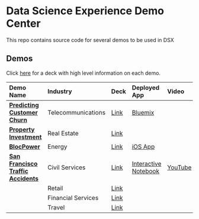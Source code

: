 # Data Science Experience Demo Center

This repo contains source code for several demos to be used in DSX

## Demos

Click [here]() for a deck with high level information on each demo.

|Demo Name|Industry|Deck|Deployed App| Video |
|:--------|:-------|:---|:-----------|:------|
|**[Predicting Customer Churn](predictCustomerChurn)** | Telecommunications | [Link]() | [Bluemix]() |
|**[Property Investment](propertyinvestment)**| Real Estate | [Link]() | |
|**[BlocPower]()**| Energy | [Link]() | [iOS App](https://itunes.apple.com/us/app/blocpower-analyze/id1161437091) |
|**[San Francisco Traffic Accidents](trafficAccidents)**| Civil Services | [Link]() | [Interactive Notebook](http://nbviewer.jupyter.org/github/nwngeek212/DSX-DemoCenter/blob/4cabeb0e28f9053398358bd4858290a59c447735/trafficAccidents/notebooks/TrafficAccidentsPixieDust.ipynb) | [YouTube](https://www.youtube.com/watch?v=cYUdXFEmxP4)
|**[]()**| Retail | [Link]() | |
|**[]()**| Financial Services | [Link]() | |
|**[]()**| Travel | [Link]() | |